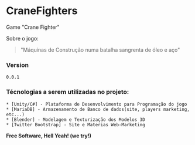 # CraneFighters
Game "Crane Fighter"

Sobre o jogo:
   > "Máquinas de Construção numa batalha sangrenta de óleo e aço"
   

### Version
    0.0.1

### Técnologias a serem utilizadas no projeto:

    * [Unity/C#] - Plataforma de Desenvolvimento para Programação do jogo 
    * [MariaDB] - Armazenamento de Banco de dados(site, players marketing, etc...)
    * [Blender] - Modelagem e Texturização dos Modelos 3D
    * [Twitter Bootstrap] - Site e Materias Web-Marketing

**Free Software, Hell Yeah! (we try!)**
   
[Unity]: <https://unity3d.com/pt>
[MariaDB]: <https://mariadb.org/pt-br/>
[Blender]: <https://www.blender.org/>
[git-repo-url]: <https://github.com/PlayorDie/CraneFighters.git>
[Moisés L. Ferreira]: <https://github.com/selique>
[Milena G. Ferreira]: <https://github.com/NyanMi>
   

